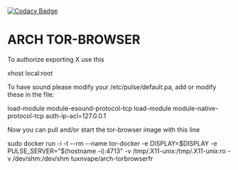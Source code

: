 
[![Codacy Badge](https://api.codacy.com/project/badge/Grade/0ab5c8ba710a4a48ab70ae9c0e8bd026)](https://app.codacy.com/gh/Elrondo46/arch-torbrowserfr?utm_source=github.com&utm_medium=referral&utm_content=Elrondo46/arch-torbrowserfr&utm_campaign=Badge_Grade_Settings)

# ARCH TOR-BROWSER

To authorize exporting X use this

xhost local:root

To have sound please modify your /etc/pulse/default.pa, add or modify these in the file:

load-module module-esound-protocol-tcp load-module module-native-protocol-tcp auth-ip-acl=127.0.0.1

Now you can pull and/or start the tor-browser image with this line

sudo docker run -i -t --rm --name tor-docker
-e DISPLAY=$DISPLAY -e PULSE_SERVER="$(hostname -i):4713"
-v /tmp/.X11-unix:/tmp/.X11-unix:ro
-v /dev/shm:/dev/shm tuxnvape/arch-torbrowserfr
